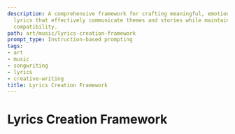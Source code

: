 ```yaml
---
description: A comprehensive framework for crafting meaningful, emotionally resonant
  lyrics that effectively communicate themes and stories while maintaining musical
  compatibility.
path: art/music/lyrics-creation-framework
prompt_type: Instruction-based prompting
tags:
- art
- music
- songwriting
- lyrics
- creative-writing
title: Lyrics Creation Framework
---
```


# Lyrics Creation Framework 
